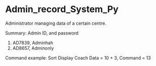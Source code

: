 # Admin_record_System_Py
Administrator managing data of a certain centre.

Summary:
Admin ID, and password
1. AD7839, Adminhah
2. AD8657, Adminonly

Command example:
Sort Display Coach Data = 10 + 3,
Command = 13
